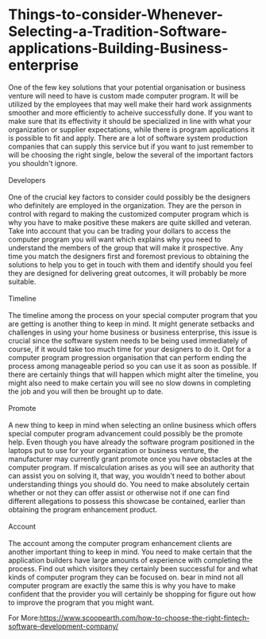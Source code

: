 # Things-to-consider-Whenever-Selecting-a-Tradition-Software-applications-Building-Business-enterprise
<p>One of the few key solutions that your potential organisation or business venture will need to have is custom made computer program. It will be utilized by the employees that may well make their hard work assignments smoother and more efficiently to acheive successfully done. If you want to make sure that its effectivity it should be specialized in line with what your organization or supplier expectations, while there is program applications it is possible to fit and apply. There are a lot of software system production companies that can supply this service but if you want to just remember to will be choosing the right single, below the several of the important factors you shouldn&#39;t ignore.<br />
<br />
Developers<br />
<br />
One of the crucial key factors to consider could possibly be the designers who definitely are employed in the organization. They are the person in control with regard to making the customized computer program which is why you have to make positive these makers are quite skilled and veteran. Take into account that you can be trading your dollars to access the computer program you will want which explains why you need to understand the members of the group that will make it prospective. Any time you match the designers first and foremost previous to obtaining the solutions to help you to get in touch with them and identify should you feel they are designed for delivering great outcomes, it will probably be more suitable.<br />
<br />
Timeline<br />
<br />
The timeline among the process on your special computer program that you are getting is another thing to keep in mind. It might generate setbacks and challenges in using your home business or business enterprise, this issue is crucial since the software system needs to be being used immediately of course, if it would take too much time for your designers to do it. Opt for a computer program progression organisation that can perform ending the process among manageable period so you can use it as soon as possible. If there are certainly things that will happen which might alter the timeline, you might also need to make certain you will see no slow downs in completing the job and you will then be brought up to date.<br />
<br />
Promote<br />
<br />
A new thing to keep in mind when selecting an online business which offers special computer program advancement could possibly be the promote help. Even though you have already the software program positioned in the laptops put to use for your organization or business venture, the manufacturer may currently grant promote once you have obstacles at the computer program. If miscalculation arises as you will see an authority that can assist you on solving it, that way, you wouldn&#39;t need to bother about understanding things you should do. You need to make absolutely certain whether or not they can offer assist or otherwise not if one can find different allegations to possess this showcase be contained, earlier than obtaining the program enhancement product.<br />
<br />
Account<br />
<br />
The account among the computer program enhancement clients are another important thing to keep in mind. You need to make certain that the application builders have large amounts of experience with completing the process. Find out which visitors they certainly been successful for and what kinds of computer program they can be focused on. bear in mind not all computer program are exactly the same this is why you have to make confident that the provider you will certainly be shopping for figure out how to improve the program that you might want.</p>

<p>For More:<a href="https://www.scoopearth.com/how-to-choose-the-right-fintech-software-development-company/" target="_blank">https://www.scoopearth.com/how-to-choose-the-right-fintech-software-development-company/</a></p>
